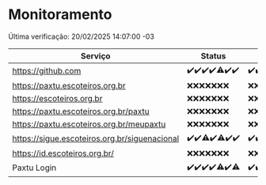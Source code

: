# Monitoramento

Última verificação: 20/02/2025 14:07:00 -03

|Serviço|Status|Últimas 24h|
|---|---|---|
|https://github.com|<span title="2025-02-13: OK=23">✔️</span><span title="2025-02-14: OK=23">✔️</span><span title="2025-02-15: OK=23">✔️</span><span title="2025-02-16: OK=23">✔️</span><span title="2025-02-17: OK=22, Falhas=1">⚠️</span><span title="2025-02-18: OK=23">✔️</span><span title="2025-02-19: OK=16">✔️</span>|<span title="19/02/2025 14:07:00 -03 : 200">✔️</span><span title="19/02/2025 15:11:00 -03 : 200">✔️</span><span title="19/02/2025 16:06:00 -03 : 200">✔️</span><span title="19/02/2025 17:09:00 -03 : 200">✔️</span><span title="19/02/2025 18:07:00 -03 : 200">✔️</span><span title="19/02/2025 19:07:00 -03 : 200">✔️</span><span title="19/02/2025 20:08:00 -03 : 200">✔️</span><span title="19/02/2025 21:41:00 -03 : 200">✔️</span><span title="19/02/2025 23:10:00 -03 : 200">✔️</span><span title="20/02/2025 00:13:00 -03 : 200">✔️</span><span title="20/02/2025 01:10:00 -03 : 200">✔️</span><span title="20/02/2025 02:09:00 -03 : 200">✔️</span><span title="20/02/2025 03:12:00 -03 : 200">✔️</span><span title="20/02/2025 04:08:00 -03 : 200">✔️</span><span title="20/02/2025 05:11:00 -03 : 200">✔️</span><span title="20/02/2025 06:09:00 -03 : 200">✔️</span><span title="20/02/2025 07:09:00 -03 : 200">✔️</span><span title="20/02/2025 08:07:00 -03 : 200">✔️</span><span title="20/02/2025 09:15:00 -03 : 200">✔️</span><span title="20/02/2025 10:16:00 -03 : 200">✔️</span><span title="20/02/2025 11:08:00 -03 : 200">✔️</span><span title="20/02/2025 12:09:00 -03 : 200">✔️</span><span title="20/02/2025 13:10:00 -03 : 200">✔️</span><span title="20/02/2025 14:07:00 -03 : 200">✔️</span>|
|https://paxtu.escoteiros.org.br|<span title="2025-02-13: Falhas=23">❌</span><span title="2025-02-14: Falhas=23">❌</span><span title="2025-02-15: Falhas=23">❌</span><span title="2025-02-16: Falhas=23">❌</span><span title="2025-02-17: Falhas=23">❌</span><span title="2025-02-18: Falhas=23">❌</span><span title="2025-02-19: Falhas=16">❌</span>|<span title="19/02/2025 14:07:00 -03 : 403">❌</span><span title="19/02/2025 15:11:00 -03 : 403">❌</span><span title="19/02/2025 16:06:00 -03 : 403">❌</span><span title="19/02/2025 17:09:00 -03 : 403">❌</span><span title="19/02/2025 18:07:00 -03 : 403">❌</span><span title="19/02/2025 19:07:00 -03 : 403">❌</span><span title="19/02/2025 20:08:00 -03 : 403">❌</span><span title="19/02/2025 21:41:00 -03 : 403">❌</span><span title="19/02/2025 23:10:00 -03 : 403">❌</span><span title="20/02/2025 00:13:00 -03 : 403">❌</span><span title="20/02/2025 01:10:00 -03 : 403">❌</span><span title="20/02/2025 02:09:00 -03 : 403">❌</span><span title="20/02/2025 03:12:00 -03 : 403">❌</span><span title="20/02/2025 04:08:00 -03 : 403">❌</span><span title="20/02/2025 05:11:00 -03 : 403">❌</span><span title="20/02/2025 06:09:00 -03 : 403">❌</span><span title="20/02/2025 07:09:00 -03 : 403">❌</span><span title="20/02/2025 08:07:00 -03 : 403">❌</span><span title="20/02/2025 09:15:00 -03 : 403">❌</span><span title="20/02/2025 10:16:00 -03 : 403">❌</span><span title="20/02/2025 11:08:00 -03 : 403">❌</span><span title="20/02/2025 12:09:00 -03 : 403">❌</span><span title="20/02/2025 13:10:00 -03 : 403">❌</span><span title="20/02/2025 14:07:00 -03 : 403">❌</span>|
|https://escoteiros.org.br|<span title="2025-02-13: Falhas=23">❌</span><span title="2025-02-14: Falhas=23">❌</span><span title="2025-02-15: Falhas=23">❌</span><span title="2025-02-16: Falhas=23">❌</span><span title="2025-02-17: Falhas=23">❌</span><span title="2025-02-18: Falhas=23">❌</span><span title="2025-02-19: Falhas=16">❌</span>|<span title="19/02/2025 14:07:00 -03 : 403">❌</span><span title="19/02/2025 15:11:00 -03 : 403">❌</span><span title="19/02/2025 16:06:00 -03 : 403">❌</span><span title="19/02/2025 17:09:00 -03 : 403">❌</span><span title="19/02/2025 18:07:00 -03 : 403">❌</span><span title="19/02/2025 19:07:00 -03 : 403">❌</span><span title="19/02/2025 20:08:00 -03 : 403">❌</span><span title="19/02/2025 21:41:00 -03 : 403">❌</span><span title="19/02/2025 23:10:00 -03 : 403">❌</span><span title="20/02/2025 00:13:00 -03 : 403">❌</span><span title="20/02/2025 01:10:00 -03 : 403">❌</span><span title="20/02/2025 02:09:00 -03 : 403">❌</span><span title="20/02/2025 03:12:00 -03 : 403">❌</span><span title="20/02/2025 04:08:00 -03 : 403">❌</span><span title="20/02/2025 05:11:00 -03 : 403">❌</span><span title="20/02/2025 06:09:00 -03 : 403">❌</span><span title="20/02/2025 07:09:00 -03 : 403">❌</span><span title="20/02/2025 08:07:00 -03 : 403">❌</span><span title="20/02/2025 09:15:00 -03 : 403">❌</span><span title="20/02/2025 10:16:00 -03 : 403">❌</span><span title="20/02/2025 11:08:00 -03 : 403">❌</span><span title="20/02/2025 12:09:00 -03 : 403">❌</span><span title="20/02/2025 13:10:00 -03 : 403">❌</span><span title="20/02/2025 14:07:00 -03 : 403">❌</span>|
|https://paxtu.escoteiros.org.br/paxtu|<span title="2025-02-13: Falhas=23">❌</span><span title="2025-02-14: Falhas=23">❌</span><span title="2025-02-15: Falhas=23">❌</span><span title="2025-02-16: Falhas=23">❌</span><span title="2025-02-17: Falhas=23">❌</span><span title="2025-02-18: Falhas=23">❌</span><span title="2025-02-19: Falhas=16">❌</span>|<span title="19/02/2025 14:07:00 -03 : 403">❌</span><span title="19/02/2025 15:11:00 -03 : 403">❌</span><span title="19/02/2025 16:06:00 -03 : 403">❌</span><span title="19/02/2025 17:09:00 -03 : 403">❌</span><span title="19/02/2025 18:07:00 -03 : 403">❌</span><span title="19/02/2025 19:07:00 -03 : 403">❌</span><span title="19/02/2025 20:08:00 -03 : 403">❌</span><span title="19/02/2025 21:41:00 -03 : 403">❌</span><span title="19/02/2025 23:10:00 -03 : 403">❌</span><span title="20/02/2025 00:13:00 -03 : 403">❌</span><span title="20/02/2025 01:10:00 -03 : 403">❌</span><span title="20/02/2025 02:09:00 -03 : 403">❌</span><span title="20/02/2025 03:12:00 -03 : 403">❌</span><span title="20/02/2025 04:08:00 -03 : 403">❌</span><span title="20/02/2025 05:11:00 -03 : 403">❌</span><span title="20/02/2025 06:09:00 -03 : 403">❌</span><span title="20/02/2025 07:09:00 -03 : 403">❌</span><span title="20/02/2025 08:07:00 -03 : 403">❌</span><span title="20/02/2025 09:15:00 -03 : 403">❌</span><span title="20/02/2025 10:16:00 -03 : 403">❌</span><span title="20/02/2025 11:08:00 -03 : 403">❌</span><span title="20/02/2025 12:09:00 -03 : 403">❌</span><span title="20/02/2025 13:10:00 -03 : 403">❌</span><span title="20/02/2025 14:07:00 -03 : 403">❌</span>|
|https://paxtu.escoteiros.org.br/meupaxtu|<span title="2025-02-13: Falhas=23">❌</span><span title="2025-02-14: Falhas=23">❌</span><span title="2025-02-15: Falhas=23">❌</span><span title="2025-02-16: Falhas=23">❌</span><span title="2025-02-17: Falhas=23">❌</span><span title="2025-02-18: Falhas=23">❌</span><span title="2025-02-19: Falhas=16">❌</span>|<span title="19/02/2025 14:07:00 -03 : 403">❌</span><span title="19/02/2025 15:11:00 -03 : 403">❌</span><span title="19/02/2025 16:06:00 -03 : 403">❌</span><span title="19/02/2025 17:09:00 -03 : 403">❌</span><span title="19/02/2025 18:07:00 -03 : 403">❌</span><span title="19/02/2025 19:07:00 -03 : 403">❌</span><span title="19/02/2025 20:08:00 -03 : 403">❌</span><span title="19/02/2025 21:41:00 -03 : 403">❌</span><span title="19/02/2025 23:10:00 -03 : 403">❌</span><span title="20/02/2025 00:13:00 -03 : 403">❌</span><span title="20/02/2025 01:10:00 -03 : 403">❌</span><span title="20/02/2025 02:09:00 -03 : 403">❌</span><span title="20/02/2025 03:12:00 -03 : 403">❌</span><span title="20/02/2025 04:08:00 -03 : 403">❌</span><span title="20/02/2025 05:11:00 -03 : 403">❌</span><span title="20/02/2025 06:09:00 -03 : 403">❌</span><span title="20/02/2025 07:09:00 -03 : 403">❌</span><span title="20/02/2025 08:07:00 -03 : 403">❌</span><span title="20/02/2025 09:15:00 -03 : 403">❌</span><span title="20/02/2025 10:16:00 -03 : 403">❌</span><span title="20/02/2025 11:08:00 -03 : 403">❌</span><span title="20/02/2025 12:09:00 -03 : 403">❌</span><span title="20/02/2025 13:10:00 -03 : 403">❌</span><span title="20/02/2025 14:07:00 -03 : 403">❌</span>|
|https://sigue.escoteiros.org.br/siguenacional|<span title="2025-02-13: OK=23">✔️</span><span title="2025-02-14: OK=23">✔️</span><span title="2025-02-15: OK=22, Falhas=1">⚠️</span><span title="2025-02-16: OK=23">✔️</span><span title="2025-02-17: OK=22, Falhas=1">⚠️</span><span title="2025-02-18: OK=23">✔️</span><span title="2025-02-19: OK=16">✔️</span>|<span title="19/02/2025 14:07:00 -03 : 200">✔️</span><span title="19/02/2025 15:11:00 -03 : 200">✔️</span><span title="19/02/2025 16:06:00 -03 : 200">✔️</span><span title="19/02/2025 17:09:00 -03 : 200">✔️</span><span title="19/02/2025 18:07:00 -03 : 200">✔️</span><span title="19/02/2025 19:07:00 -03 : 200">✔️</span><span title="19/02/2025 20:08:00 -03 : 200">✔️</span><span title="19/02/2025 21:41:00 -03 : 200">✔️</span><span title="19/02/2025 23:10:00 -03 : 502">❌</span><span title="20/02/2025 00:13:00 -03 : 200">✔️</span><span title="20/02/2025 01:10:00 -03 : 200">✔️</span><span title="20/02/2025 02:09:00 -03 : 200">✔️</span><span title="20/02/2025 03:12:00 -03 : 200">✔️</span><span title="20/02/2025 04:08:00 -03 : 200">✔️</span><span title="20/02/2025 05:11:00 -03 : 200">✔️</span><span title="20/02/2025 06:09:00 -03 : 200">✔️</span><span title="20/02/2025 07:09:00 -03 : 200">✔️</span><span title="20/02/2025 08:07:00 -03 : 200">✔️</span><span title="20/02/2025 09:15:00 -03 : 200">✔️</span><span title="20/02/2025 10:16:00 -03 : 200">✔️</span><span title="20/02/2025 11:08:00 -03 : 200">✔️</span><span title="20/02/2025 12:09:00 -03 : 200">✔️</span><span title="20/02/2025 13:10:00 -03 : 200">✔️</span><span title="20/02/2025 14:07:00 -03 : 200">✔️</span>|
|https://id.escoteiros.org.br/|<span title="2025-02-13: Falhas=23">❌</span><span title="2025-02-14: Falhas=23">❌</span><span title="2025-02-15: Falhas=23">❌</span><span title="2025-02-16: Falhas=23">❌</span><span title="2025-02-17: Falhas=23">❌</span><span title="2025-02-18: Falhas=23">❌</span><span title="2025-02-19: Falhas=16">❌</span>|<span title="19/02/2025 14:07:00 -03 : 403">❌</span><span title="19/02/2025 15:11:00 -03 : 403">❌</span><span title="19/02/2025 16:06:00 -03 : 403">❌</span><span title="19/02/2025 17:09:00 -03 : 403">❌</span><span title="19/02/2025 18:07:00 -03 : 403">❌</span><span title="19/02/2025 19:07:00 -03 : 403">❌</span><span title="19/02/2025 20:08:00 -03 : 403">❌</span><span title="19/02/2025 21:41:00 -03 : 403">❌</span><span title="19/02/2025 23:10:00 -03 : 403">❌</span><span title="20/02/2025 00:13:00 -03 : 403">❌</span><span title="20/02/2025 01:10:00 -03 : 403">❌</span><span title="20/02/2025 02:09:00 -03 : 403">❌</span><span title="20/02/2025 03:12:00 -03 : 403">❌</span><span title="20/02/2025 04:08:00 -03 : 403">❌</span><span title="20/02/2025 05:11:00 -03 : 403">❌</span><span title="20/02/2025 06:09:00 -03 : 403">❌</span><span title="20/02/2025 07:09:00 -03 : 403">❌</span><span title="20/02/2025 08:07:00 -03 : 403">❌</span><span title="20/02/2025 09:15:00 -03 : 403">❌</span><span title="20/02/2025 10:16:00 -03 : 403">❌</span><span title="20/02/2025 11:08:00 -03 : 403">❌</span><span title="20/02/2025 12:09:00 -03 : 403">❌</span><span title="20/02/2025 13:10:00 -03 : 403">❌</span><span title="20/02/2025 14:07:00 -03 : 403">❌</span>|
|Paxtu Login|<span title="2025-02-13: OK=23">✔️</span><span title="2025-02-14: OK=23">✔️</span><span title="2025-02-15: OK=23">✔️</span><span title="2025-02-16: OK=23">✔️</span><span title="2025-02-17: OK=22, Falhas=1">⚠️</span><span title="2025-02-18: OK=23">✔️</span><span title="2025-02-19: OK=15, Falhas=1">⚠️</span>|<span title="19/02/2025 14:07:00 -03 : 200">✔️</span><span title="19/02/2025 15:11:00 -03 : 200">✔️</span><span title="19/02/2025 16:06:00 -03 : 200">✔️</span><span title="19/02/2025 17:09:00 -03 : 200">✔️</span><span title="19/02/2025 18:07:00 -03 : 200">✔️</span><span title="19/02/2025 19:07:00 -03 : 200">✔️</span><span title="19/02/2025 20:08:00 -03 : 200">✔️</span><span title="19/02/2025 21:41:00 -03 : 200">✔️</span><span title="19/02/2025 23:10:00 -03 : 502">❌</span><span title="20/02/2025 00:13:00 -03 : 200">✔️</span><span title="20/02/2025 01:10:00 -03 : 200">✔️</span><span title="20/02/2025 02:09:00 -03 : 200">✔️</span><span title="20/02/2025 03:12:00 -03 : 200">✔️</span><span title="20/02/2025 04:08:00 -03 : 200">✔️</span><span title="20/02/2025 05:11:00 -03 : 200">✔️</span><span title="20/02/2025 06:09:00 -03 : 200">✔️</span><span title="20/02/2025 07:09:00 -03 : 200">✔️</span><span title="20/02/2025 08:07:00 -03 : 200">✔️</span><span title="20/02/2025 09:15:00 -03 : 200">✔️</span><span title="20/02/2025 10:16:00 -03 : 200">✔️</span><span title="20/02/2025 11:08:00 -03 : 200">✔️</span><span title="20/02/2025 12:09:00 -03 : 200">✔️</span><span title="20/02/2025 13:10:00 -03 : 200">✔️</span><span title="20/02/2025 14:07:00 -03 : 200">✔️</span>|
